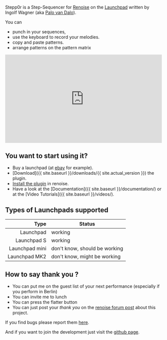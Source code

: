 Stepp0r is a Step-Sequencer for [Renoise](http://www.renoise.com/)
on the [Launchpad](http://novationmusic.de/midi-controllers-digital-dj/launchpad)
written by Ingolf Wagner (aka [Palo van Dalo](http://palovandalo.com)).

You can

* punch in your sequences, 
* use the keyboard to record your melodies.
* copy and paste patterns.
* arrange patterns on the pattern matrix

<style>.embed-container { position: relative; padding-bottom: 56.25%; height: 0; overflow: hidden; max-width: 100%; } .embed-container iframe, .embed-container object, .embed-container embed { position: absolute; top: 0; left: 0; width: 100%; height: 100%; }</style><div class='embed-container'><iframe src='https://www.youtube.com/embed/gmR9wrsgWDQ' frameborder='0' allowfullscreen></iframe></div>

## You want to start using it? 
* Buy a launchpad (at 
[ebay](http://www.ebay.com/sch/Musical-Instruments-Gear-/619/i.html?_nkw=novation+launchpad&rt=nc&LH_Auction=1)
for example).
* [Download]({{ site.baseurl }}/downloads/{{ site.actual_version }}) the plugin.
* [Install the plugin](http://www.renoise.com/tools) in renoise.
* Have a look at the  [Documentation]({{ site.baseurl }}/documentation/) or at the [Video Tutorials]({{ site.baseurl }}/videos/).

## Types of Launchpads supported

| Type | Status |
| ---: | ---|
| Launchpad | working |
| Launchpad S | working |
| Launchpad mini | don't know, should be working |
| Launchpad MK2 | don't know, might be working |

## How to say thank you ? 

* You can put me on the guest list of your next performance (especially if you perform in Berlin)
* You can invite me to lunch
* You can press the flatter button
* You can just post your *thank you* on the 
[renoise forum post](http://forum.renoise.com/index.php/topic/42907-new-tool-30-stepp0r-launchpad-step-sequencer/) 
about this project.

If you find bugs please report them
[here](https://github.com/mrVanDalo/stepp0r/issues).

And if you want to join the development just visit the
[github page](https://github.com/mrVanDalo/stepp0r).
